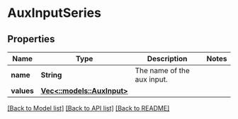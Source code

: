 # AuxInputSeries

## Properties
Name | Type | Description | Notes
------------ | ------------- | ------------- | -------------
**name** | **String** | The name of the aux input. | 
**values** | [**Vec<::models::AuxInput>**](AuxInput.md) |  | 

[[Back to Model list]](../README.md#documentation-for-models) [[Back to API list]](../README.md#documentation-for-api-endpoints) [[Back to README]](../README.md)


